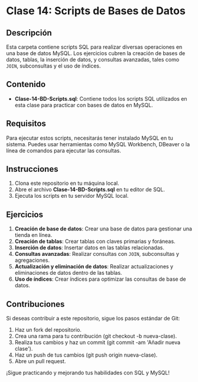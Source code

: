 # Clase 14: Scripts de Bases de Datos

## Descripción

Esta carpeta contiene scripts SQL para realizar diversas operaciones en una base de datos MySQL. Los ejercicios cubren la creación de bases de datos, tablas, la inserción de datos, y consultas avanzadas, tales como `JOIN`, subconsultas y el uso de índices.

## Contenido

- **Clase-14-BD-Scripts.sql**: Contiene todos los scripts SQL utilizados en esta clase para practicar con bases de datos en MySQL.

## Requisitos

Para ejecutar estos scripts, necesitarás tener instalado MySQL en tu sistema. Puedes usar herramientas como MySQL Workbench, DBeaver o la línea de comandos para ejecutar las consultas.

## Instrucciones

1. Clona este repositorio en tu máquina local.
2. Abre el archivo **Clase-14-BD-Scripts.sql** en tu editor de SQL.
3. Ejecuta los scripts en tu servidor MySQL local.

## Ejercicios

1. **Creación de base de datos**: Crear una base de datos para gestionar una tienda en línea.
2. **Creación de tablas**: Crear tablas con claves primarias y foráneas.
3. **Inserción de datos**: Insertar datos en las tablas relacionadas.
4. **Consultas avanzadas**: Realizar consultas con `JOIN`, subconsultas y agregaciones.
5. **Actualización y eliminación de datos**: Realizar actualizaciones y eliminaciones de datos dentro de las tablas.
6. **Uso de índices**: Crear índices para optimizar las consultas de base de datos.

## Contribuciones

Si deseas contribuir a este repositorio, sigue los pasos estándar de Git:

1. Haz un fork del repositorio.
2. Crea una rama para tu contribución (git checkout -b nueva-clase).
3. Realiza tus cambios y haz un commit (git commit -am 'Añadir nueva clase').
4. Haz un push de tus cambios (git push origin nueva-clase).
5. Abre un pull request.

¡Sigue practicando y mejorando tus habilidades con SQL y MySQL!
